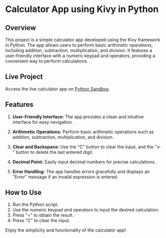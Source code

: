 # Calculator App using Kivy in Python

## Overview

This project is a simple calculator app developed using the Kivy framework in Python. The app allows users to perform basic arithmetic operations, including addition, subtraction, multiplication, and division. It features a user-friendly interface with a numeric keypad and operators, providing a convenient way to perform calculations.

## Live Project

Access the live calculator app on [Python Sandbox](https://pythonsandbox.dev/tqni8f7z28pw).

## Features

1. **User-Friendly Interface:** The app provides a clean and intuitive interface for easy navigation.

2. **Arithmetic Operations:** Perform basic arithmetic operations such as addition, subtraction, multiplication, and division.

3. **Clear and Backspace:** Use the "C" button to clear the input, and the "<-" button to delete the last entered digit.

4. **Decimal Point:** Easily input decimal numbers for precise calculations.

5. **Error Handling:** The app handles errors gracefully and displays an "Error" message if an invalid expression is entered.

## How to Use

1. Run the Python script.
2. Use the numeric keypad and operators to input the desired calculation.
3. Press "=" to obtain the result.
4. Press "C" to clear the input.

Enjoy the simplicity and functionality of the calculator app!
